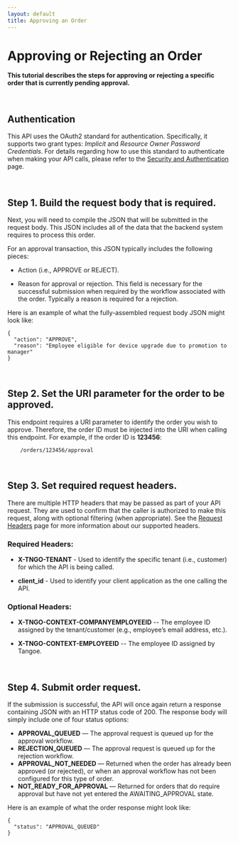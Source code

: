 ```yaml
---
layout: default
title: Approving an Order
---
```



# Approving or Rejecting an Order

**This tutorial describes the steps for approving or rejecting a specific order that is currently pending approval.**

<br />

## Authentication

This API uses the OAuth2 standard for authentication. Specifically, it supports two grant types: *Implicit* and *Resource Owner Password Credentials*. For details regarding how to use this standard to authenticate when making your API calls, please refer to the  [Security and Authentication]({{site.url}}/concepts/security/) page.

<br />

## Step 1. Build the request body that is required. 

Next, you will need to compile the JSON that will be submitted in the request body. This JSON includes all of the data that the backend system requires to process this order.

For an approval transaction, this JSON typically includes the following pieces:

* Action (i.e., APPROVE or REJECT).

* Reason for approval or rejection. This field is necessary for the successful submission when required by the workflow associated with the order. Typically a reason is required for a rejection.

Here is an example of what the fully-assembled request body JSON might look like:

```
{
  "action": "APPROVE",
  "reason": "Employee eligible for device upgrade due to promotion to manager"
}
```

<br />

## Step 2. Set the URI parameter for the order to be approved.

This endpoint requires a URI parameter to identify the order you wish to approve. Therefore, the order ID must be injected into the URI when calling this endpoint. For example, if the order ID is **123456**:

```
	/orders/123456/approval
```

<br />

## Step 3. Set required request headers.

There are multiple HTTP headers that may be passed as part of your API request. They are used to confirm that the caller is authorized to make this request, along with optional filtering (when appropriate). See the [Request Headers]({{site.url}}/concepts/headers/) page for more information about our supported headers.

### Required Headers:

* **X-TNGO-TENANT** - Used to identify the specific tenant (i.e., customer) for which the API is being called.

* **client_id** - Used to identify your client application as the one calling the API.

### Optional Headers:

* **X-TNGO-CONTEXT-COMPANYEMPLOYEEID** -- The employee ID assigned by the tenant/customer (e.g., employee’s email address, etc.). 

* **X-TNGO-CONTEXT-EMPLOYEEID** -- The employee ID assigned by Tangoe. 


<br />


## Step 4. Submit order request.

If the submission is successful, the API will once again return a response containing JSON with an HTTP status code of 200. The response body will simply include one of four status options:

 * **APPROVAL_QUEUED** — The approval request is queued up for the approval workflow.
 * **REJECTION_QUEUED** — The approval request is queued up for the rejection workflow.
 * **APPROVAL_NOT_NEEDED** — Returned when the order has already been approved (or rejected), or when an approval workflow has not been configured for this type of order.
 * **NOT_READY_FOR_APPROVAL** — Returned for orders that do require approval but have not yet entered the AWAITING_APPROVAL state. 
 
Here is an example of what the order response might look like:

```
{
  "status": "APPROVAL_QUEUED"
}
```
<br/>
